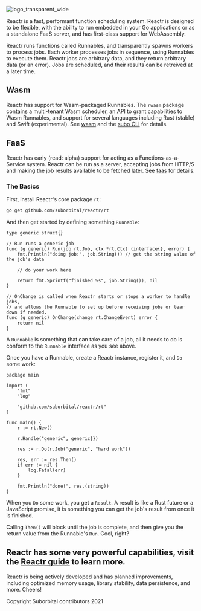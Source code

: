![logo_transparent_wide](https://user-images.githubusercontent.com/5942370/107126087-ca589080-687b-11eb-820e-c6161c355eba.png)

Reactr is a fast, performant function scheduling system. Reactr is designed to be flexible, with the ability to run embedded in your Go applications or as a standalone FaaS server, and has first-class support for WebAssembly.

Reactr runs functions called Runnables, and transparently spawns workers to process jobs. Each worker processes jobs in sequence, using Runnables to execute them. Reactr jobs are arbitrary data, and they return arbitrary data (or an error). Jobs are scheduled, and their results can be retreived at a later time.

## Wasm

Reactr has support for Wasm-packaged Runnables. The `rwasm` package contains a multi-tenant Wasm scheduler, an API to grant capabilities to Wasm Runnables, and support for several languages including Rust (stable) and Swift (experimental). See [wasm](./docs/wasm.md) and the [subo CLI](https://github.com/suborbital/subo) for details.

## FaaS

Reactr has early (read: alpha) support for acting as a Functions-as-a-Service system. Reactr can be run as a server, accepting jobs from HTTP/S and making the job results available to be fetched later. See [faas](./docs/faas.md) for details.

### The Basics

First, install Reactr's core package `rt`:
```bash
go get github.com/suborbital/reactr/rt
```

And then get started by defining something `Runnable`:
```golang
type generic struct{}

// Run runs a generic job
func (g generic) Run(job rt.Job, ctx *rt.Ctx) (interface{}, error) {
	fmt.Println("doing job:", job.String()) // get the string value of the job's data

	// do your work here

	return fmt.Sprintf("finished %s", job.String()), nil
}

// OnChange is called when Reactr starts or stops a worker to handle jobs,
// and allows the Runnable to set up before receiving jobs or tear down if needed.
func (g generic) OnChange(change rt.ChangeEvent) error {
	return nil
}
```
A `Runnable` is something that can take care of a job, all it needs to do is conform to the `Runnable` interface as you see above.

Once you have a Runnable, create a Reactr instance, register it, and `Do` some work:
```golang
package main

import (
	"fmt"
	"log"

	"github.com/suborbital/reactr/rt"
)

func main() {
	r := rt.New()

	r.Handle("generic", generic{})

	res := r.Do(r.Job("generic", "hard work"))

	res, err := res.Then()
	if err != nil {
		log.Fatal(err)
	}

	fmt.Println("done!", res.(string))
}
```
When you `Do` some work, you get a `Result`. A result is like a Rust future or a JavaScript promise, it is something you can get the job's result from once it is finished.

Calling `Then()` will block until the job is complete, and then give you the return value from the Runnable's `Run`. Cool, right?

## Reactr has some very powerful capabilities, visit the [Reactr guide](./docs/guide.md) to learn more.

Reactr is being actively developed and has planned improvements, including optimized memory usage, library stability, data persistence, and more. Cheers!

Copyright Suborbital contributors 2021
